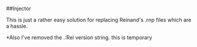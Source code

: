 ##Injector

This is just a rather  easy solution for replacing Reinand's .rnp files which are a hassle.

*Also I've removed the .:Rei version string. this is temporary
